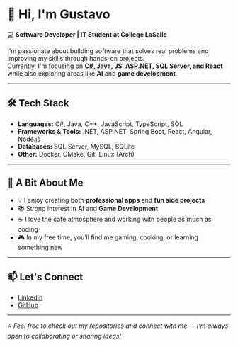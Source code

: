 # 👋 Hi, I'm Gustavo  

💻 **Software Developer | IT Student at College LaSalle**  

I'm passionate about building software that solves real problems and improving my skills through hands-on projects.  
Currently, I'm focusing on **C#, Java, JS, ASP.NET, SQL Server, and React** while also exploring areas like **AI** and **game development**.  

---

## 🛠️ Tech Stack
- **Languages:** C#, Java, C++, JavaScript, TypeScript, SQL  
- **Frameworks & Tools:** .NET, ASP.NET, Spring Boot, React, Angular, Node.js  
- **Databases:** SQL Server, MySQL, SQLite  
- **Other:** Docker, CMake, Git, Linux (Arch)  

---

## 🌟 A Bit About Me
- 💡 I enjoy creating both **professional apps** and **fun side projects**  
- 📚 Strong interest in **AI** and **Game Development**  
- ☕ I love the café atmosphere and working with people as much as coding  
- 🎮 In my free time, you’ll find me gaming, cooking, or learning something new  

---

## 📫 Let's Connect
- [LinkedIn](https://www.linkedin.com/in/gustavo-caldas-de-souza-32375716b/)  
- [GitHub](https://github.com/gustavocaldassouza)  

---
⭐ *Feel free to check out my repositories and connect with me — I’m always open to collaborating or sharing ideas!*
